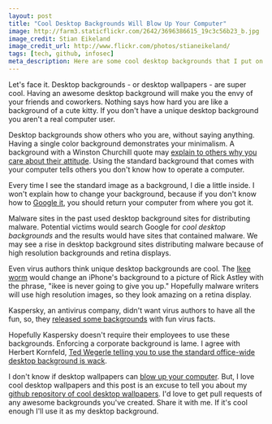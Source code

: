 ```yaml
---
layout: post
title: "Cool Desktop Backgrounds Will Blow Up Your Computer"
image: http://farm3.staticflickr.com/2642/3696386615_19c3c56b23_b.jpg
image_credit: Stian Eikeland
image_credit_url: http://www.flickr.com/photos/stianeikeland/
tags: [tech, github, infosec]
meta_description: Here are some cool desktop backgrounds that I put on github. Feel free to send me a pull request, if you want to add one.
---
```


Let's face it. Desktop backgrounds - or desktop wallpapers - are super cool. Having an awesome desktop background will make you the envy of your friends and coworkers. Nothing says how hard you are like a background of a cute kitty. If you don't have a unique desktop background you aren't a real computer user. 

Desktop backgrounds show others who you are, without saying anything. Having a single color background demonstrates your minimalism. A background with a Winston Churchill quote may [explain to others why you care about their attitude][8]. Using the standard background that comes with your computer tells others you don't know how to operate a computer.

Every time I see the standard image as a background, I die a little inside. I won't explain how to change your background, because if you don't know how to [Google it][7], you should return your computer from where you got it.

Malware sites in the past used desktop background sites for distributing malware. Potential victims would search Google for _cool desktop backgrounds_ and the results would have sites that contained malware. We may see a rise in desktop background sites distributing malware because of high resolution backgrounds and retina displays.

Even virus authors think unique desktop backgrounds are cool. The [Ikee worm][4] would change an iPhone's background to a picture of Rick Astley with the phrase, "ikee is never going to give you up." Hopefully malware writers will use high resolution images, so they look amazing on a retina display.

Kaspersky, an antivirus company, didn't want virus authors to have all the fun, so, they [released some backgrounds][5] with fun virus facts. 

Hopefully Kaspersky doesn't require their employees to use these backgrounds. Enforcing a corporate background is lame. I agree with Herbert Kornfeld, [Ted Wegerle telling you to use the standard office-wide desktop background is wack][2].

I don't know if desktop wallpapers can [blow up your computer][6]. But, I love cool desktop wallpapers and this post is an excuse to tell you about my [github repository of cool desktop wallpapers][3]. I'd love to get pull requests of any awesome backgrounds you've created. Share it with me. If it's cool enough I'll use it as my desktop background.

[2]: http://www.theonion.com/articles/westwing-techsupport-crew-be-a-buncha-wack-bitches,16370/
[3]: https://github.com/bhardin/backgrounds
[4]: http://nakedsecurity.sophos.com/2009/11/08/iphone-worm-discovered-wallpaper-rick-astley-photo/
[5]: http://www.securelist.com/en/calendar
[6]: http://www.linuxhaxor.net/hackers-can-turn-your-home-computer-into-a-bomb/
[7]: https://www.google.com/search?q=changing%20your%20desktop%20background
[8]: https://github.com/bhardin/backgrounds/blob/master/Churchill-attitude.jpg "Winston Churchill"